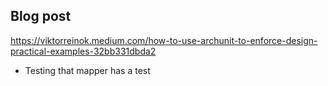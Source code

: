 ## Blog post

https://viktorreinok.medium.com/how-to-use-archunit-to-enforce-design-practical-examples-32bb331dbda2


- Testing that mapper has a test